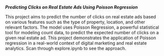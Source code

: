***Predicting Clicks on Real Estate Ads Using Poisson Regression***

This project aims to predict the number of clicks on real estate ads based on various features such as the type of property, location, and other relevant factors. The model uses Poisson Regression, a powerful statistical tool for modeling count data, to predict the expected number of clicks on a given real estate ad. This project demonstrates the application of Poisson regression in a real-world context of digital marketing and real estate analytics. Scan through explore.ipynb to see the approach.